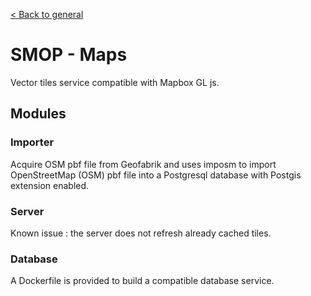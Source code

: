 [< Back to general](https://github.com/nextmoov/nextmoov-smop-general)

# SMOP - Maps

Vector tiles service compatible with Mapbox GL js.

## Modules

### Importer

Acquire OSM pbf file from Geofabrik and uses imposm to import OpenStreetMap (OSM) pbf file into a Postgresql database with Postgis extension enabled.

### Server

Known issue : the server does not refresh already cached tiles.

### Database

A Dockerfile is provided to build a compatible database service.
